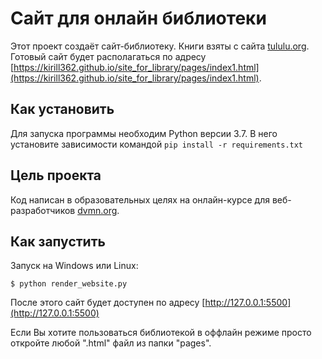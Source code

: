 # Сайт для онлайн библиотеки
Этот проект создаёт сайт-библиотеку. Книги взяты с сайта [tululu.org](http://tululu.org).  
Готовый сайт будет располагаться по адресу [https://kirill362.github.io/site_for_library/pages/index1.html](https://kirill362.github.io/site_for_library/pages/index1.html).
## Как установить
Для запуска программы необходим Python версии 3.7. В него установите зависимости командой `pip install -r requirements.txt`
## Цель проекта
Код написан в образовательных целях на онлайн-курсе для веб-разработчиков [dvmn.org](https://dvmn.org/modules/).
## Как запустить
Запуск на Windows или Linux:
```
$ python render_website.py
```
После этого сайт будет доступен по адресу [http://127.0.0.1:5500](http://127.0.0.1:5500) 
 
Если Вы хотите пользоваться библиотекой в оффлайн режиме просто откройте любой ".html" файл из папки "pages".